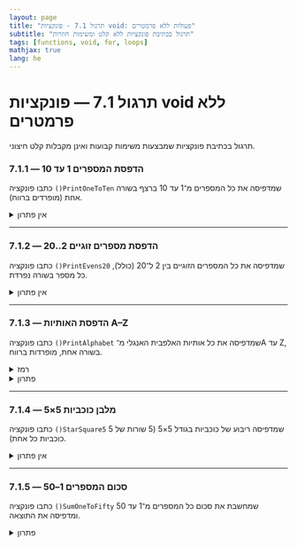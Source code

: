 ```yaml
---
layout: page
title: "תרגול 7.1 - פונקציות void: פעולות ללא פרמטרים"
subtitle: "תרגול בכתיבת פונקציות ללא קלט ומשימות חוזרות"
tags: [functions, void, for, loops]
mathjax: true
lang: he
---
```


# תרגול 7.1 — פונקציות void ללא פרמטרים

תרגול בכתיבת פונקציות שמבצעות משימות קבועות ואינן מקבלות קלט חיצוני.

### 7.1.1 — הדפסת המספרים 1 עד 10


כתבו פונקציה `()PrintOneToTen` שמדפיסה את כל המספרים מ־1 עד 10 ברצף בשורה אחת (מופרדים ברווח).

<details markdown="1"><summary>אין פתרון</summary></details>

---

### 7.1.2 — הדפסת מספרים זוגיים 2..20

כתבו פונקציה `()PrintEvens20` שמדפיסה את כל המספרים הזוגיים בין 2 ל־20 (כולל), כל מספר בשורה נפרדת.

<details markdown="1"><summary>אין פתרון</summary></details>

---

### 7.1.3 — הדפסת האותיות A–Z

כתבו פונקציה `()PrintAlphabet` שמדפיסה את כל אותיות האלפבית האנגלי מ־A עד Z, בשורה אחת, מופרדות ברווח.
<details><summary>רמז</summary>
ניתן לבצע איטרציה על אותיות בדומה לאיטרציה מספרית, באמצעות טיפוס הנתונים char. (זכרו שהתרשים הפנימי של תווי יוניקוד מגדיר סדר - למשל 'A'+1 הוא 'B').
</details>
<details markdown="1"><summary>פתרון</summary>

```csharp
public static void PrintAlphabet()
{
    for (char ch = 'A'; ch <= 'Z'; ch++)
        Console.Write(ch + " ");
    Console.WriteLine();
}
```
</details>

---

### 7.1.4 — מלבן כוכביות 5×5

כתבו פונקציה `()StarSquare5` שמדפיסה ריבוע של כוכביות בגודל 5×5 (5 שורות של 5 כוכביות כל אחת).

<details markdown="1"><summary>אין פתרון</summary></details>

---

### 7.1.5 — סכום המספרים 1–50

כתבו פונקציה `()SumOneToFifty` שמחשבת את סכום כל המספרים מ־1 עד 50 ומדפיסה את התוצאה.

<details markdown="1"><summary>פתרון</summary>

```csharp
public static void SumOneToFifty()
{
    int sum = 0;
    for (int i = 1; i <= 50; i++)
        sum += i;
    Console.WriteLine($"Sum 1-50 = {sum}");
}
// תוצאה: Sum 1-50 = 1275
```
</details>

